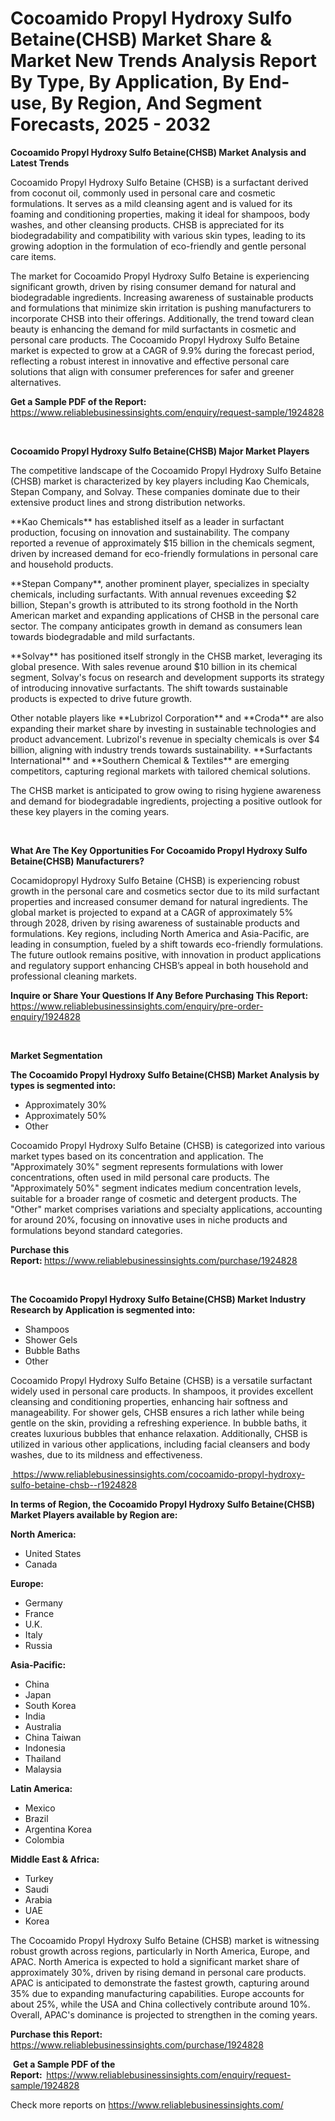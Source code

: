 <p><h1>Cocoamido Propyl Hydroxy Sulfo Betaine(CHSB) Market Share & Market New Trends Analysis Report By Type, By Application, By End-use, By Region, And Segment Forecasts, 2025 - 2032</h1></p><p><strong>Cocoamido Propyl Hydroxy Sulfo Betaine(CHSB) Market Analysis and Latest Trends</strong></p>
<p><p>Cocoamido Propyl Hydroxy Sulfo Betaine (CHSB) is a surfactant derived from coconut oil, commonly used in personal care and cosmetic formulations. It serves as a mild cleansing agent and is valued for its foaming and conditioning properties, making it ideal for shampoos, body washes, and other cleansing products. CHSB is appreciated for its biodegradability and compatibility with various skin types, leading to its growing adoption in the formulation of eco-friendly and gentle personal care items.</p><p>The market for Cocoamido Propyl Hydroxy Sulfo Betaine is experiencing significant growth, driven by rising consumer demand for natural and biodegradable ingredients. Increasing awareness of sustainable products and formulations that minimize skin irritation is pushing manufacturers to incorporate CHSB into their offerings. Additionally, the trend toward clean beauty is enhancing the demand for mild surfactants in cosmetic and personal care products. The Cocoamido Propyl Hydroxy Sulfo Betaine market is expected to grow at a CAGR of 9.9% during the forecast period, reflecting a robust interest in innovative and effective personal care solutions that align with consumer preferences for safer and greener alternatives.</p></p>
<p><strong>Get a Sample PDF of the Report:&nbsp;</strong> <a href="https://www.reliablebusinessinsights.com/enquiry/request-sample/1924828?utm_campaign=75&utm_medium=2&utm_source=Github&utm_content=ia&utm_term=14012025&utm_id=cocoamido-propyl-hydroxy-sulfo-betainechsb">https://www.reliablebusinessinsights.com/enquiry/request-sample/1924828</a></p>
<p>&nbsp;</p>
<p><strong>Cocoamido Propyl Hydroxy Sulfo Betaine(CHSB) Major Market Players</strong></p>
<p><p>The competitive landscape of the Cocoamido Propyl Hydroxy Sulfo Betaine (CHSB) market is characterized by key players including Kao Chemicals, Stepan Company, and Solvay. These companies dominate due to their extensive product lines and strong distribution networks.</p><p>**Kao Chemicals** has established itself as a leader in surfactant production, focusing on innovation and sustainability. The company reported a revenue of approximately $15 billion in the chemicals segment, driven by increased demand for eco-friendly formulations in personal care and household products.</p><p>**Stepan Company**, another prominent player, specializes in specialty chemicals, including surfactants. With annual revenues exceeding $2 billion, Stepan's growth is attributed to its strong foothold in the North American market and expanding applications of CHSB in the personal care sector. The company anticipates growth in demand as consumers lean towards biodegradable and mild surfactants.</p><p>**Solvay** has positioned itself strongly in the CHSB market, leveraging its global presence. With sales revenue around $10 billion in its chemical segment, Solvay's focus on research and development supports its strategy of introducing innovative surfactants. The shift towards sustainable products is expected to drive future growth.</p><p>Other notable players like **Lubrizol Corporation** and **Croda** are also expanding their market share by investing in sustainable technologies and product advancement. Lubrizol's revenue in specialty chemicals is over $4 billion, aligning with industry trends towards sustainability. **Surfactants International** and **Southern Chemical & Textiles** are emerging competitors, capturing regional markets with tailored chemical solutions.</p><p>The CHSB market is anticipated to grow owing to rising hygiene awareness and demand for biodegradable ingredients, projecting a positive outlook for these key players in the coming years.</p></p>
<p>&nbsp;</p>
<p><strong>What Are The Key Opportunities For Cocoamido Propyl Hydroxy Sulfo Betaine(CHSB) Manufacturers?</strong></p>
<p><p>Cocamidopropyl Hydroxy Sulfo Betaine (CHSB) is experiencing robust growth in the personal care and cosmetics sector due to its mild surfactant properties and increased consumer demand for natural ingredients. The global market is projected to expand at a CAGR of approximately 5% through 2028, driven by rising awareness of sustainable products and formulations. Key regions, including North America and Asia-Pacific, are leading in consumption, fueled by a shift towards eco-friendly formulations. The future outlook remains positive, with innovation in product applications and regulatory support enhancing CHSB’s appeal in both household and professional cleaning markets.</p></p>
<p><strong>Inquire or Share Your Questions If Any Before Purchasing This Report:</strong> <a href="https://www.reliablebusinessinsights.com/enquiry/pre-order-enquiry/1924828?utm_campaign=75&utm_medium=2&utm_source=Github&utm_content=ia&utm_term=14012025&utm_id=cocoamido-propyl-hydroxy-sulfo-betainechsb">https://www.reliablebusinessinsights.com/enquiry/pre-order-enquiry/1924828</a></p>
<p>&nbsp;</p>
<p><strong>Market Segmentation</strong></p>
<p><strong>The Cocoamido Propyl Hydroxy Sulfo Betaine(CHSB) Market Analysis by types is segmented into:</strong></p>
<p><ul><li>Approximately 30%</li><li>Approximately 50%</li><li>Other</li></ul></p>
<p><p>Cocoamido Propyl Hydroxy Sulfo Betaine (CHSB) is categorized into various market types based on its concentration and application. The "Approximately 30%" segment represents formulations with lower concentrations, often used in mild personal care products. The "Approximately 50%" segment indicates medium concentration levels, suitable for a broader range of cosmetic and detergent products. The "Other" market comprises variations and specialty applications, accounting for around 20%, focusing on innovative uses in niche products and formulations beyond standard categories.</p></p>
<p><strong>Purchase this Report:&nbsp;</strong><a href="https://www.reliablebusinessinsights.com/purchase/1924828?utm_campaign=75&utm_medium=2&utm_source=Github&utm_content=ia&utm_term=14012025&utm_id=cocoamido-propyl-hydroxy-sulfo-betainechsb">https://www.reliablebusinessinsights.com/purchase/1924828</a></p>
<p>&nbsp;</p>
<p><strong>The Cocoamido Propyl Hydroxy Sulfo Betaine(CHSB) Market Industry Research by Application is segmented into:</strong></p>
<p><ul><li>Shampoos</li><li>Shower Gels</li><li>Bubble Baths</li><li>Other</li></ul></p>
<p><p>Cocoamido Propyl Hydroxy Sulfo Betaine (CHSB) is a versatile surfactant widely used in personal care products. In shampoos, it provides excellent cleansing and conditioning properties, enhancing hair softness and manageability. For shower gels, CHSB ensures a rich lather while being gentle on the skin, providing a refreshing experience. In bubble baths, it creates luxurious bubbles that enhance relaxation. Additionally, CHSB is utilized in various other applications, including facial cleansers and body washes, due to its mildness and effectiveness.</p></p>
<p><a href="https://www.reliablebusinessinsights.com/cocoamido-propyl-hydroxy-sulfo-betaine-chsb--r1924828?utm_campaign=75&utm_medium=2&utm_source=Github&utm_content=ia&utm_term=14012025&utm_id=cocoamido-propyl-hydroxy-sulfo-betainechsb">&nbsp;https://www.reliablebusinessinsights.com/cocoamido-propyl-hydroxy-sulfo-betaine-chsb--r1924828</a></p>
<p><strong>In terms of Region, the Cocoamido Propyl Hydroxy Sulfo Betaine(CHSB) Market Players available by Region are:</strong></p>
<p>
    <p> <strong> North America: </strong>
        <ul>
            <li>United States</li>
            <li>Canada</li>
        </ul>
        </p> 
    <p> <strong> Europe: </strong>
        <ul>
            <li>Germany</li>
            <li>France</li>
            <li>U.K.</li>
            <li>Italy</li>
            <li>Russia</li>
        </ul>
        </p> 
    <p> <strong> Asia-Pacific: </strong>
        <ul>
            <li>China</li>
            <li>Japan</li>
            <li>South Korea</li>
            <li>India</li>
            <li>Australia</li>
            <li>China Taiwan</li>
            <li>Indonesia</li>
            <li>Thailand</li>
            <li>Malaysia</li>
        </ul>
        </p> 
    <p> <strong> Latin America: </strong>
        <ul>
            <li>Mexico</li>
            <li>Brazil</li>
            <li>Argentina Korea</li>
            <li>Colombia</li>
        </ul>
        </p> 
    <p> <strong> Middle East & Africa: </strong>
        <ul>
            <li>Turkey</li>
            <li>Saudi</li>
            <li>Arabia</li>
            <li>UAE</li>
            <li>Korea</li>
        </ul>
    </p>
    </p>
<p><p>The Cocoamido Propyl Hydroxy Sulfo Betaine (CHSB) market is witnessing robust growth across regions, particularly in North America, Europe, and APAC. North America is expected to hold a significant market share of approximately 30%, driven by rising demand in personal care products. APAC is anticipated to demonstrate the fastest growth, capturing around 35% due to expanding manufacturing capabilities. Europe accounts for about 25%, while the USA and China collectively contribute around 10%. Overall, APAC's dominance is projected to strengthen in the coming years.</p></p>
<p><strong>Purchase this Report: </strong><a href="https://www.reliablebusinessinsights.com/purchase/1924828?utm_campaign=75&utm_medium=2&utm_source=Github&utm_content=ia&utm_term=14012025&utm_id=cocoamido-propyl-hydroxy-sulfo-betainechsb">https://www.reliablebusinessinsights.com/purchase/1924828</a></p>
<p>&nbsp;<strong>Get a Sample PDF of the Report:&nbsp;&nbsp;</strong><a href="https://www.reliablebusinessinsights.com/enquiry/request-sample/1924828?utm_campaign=75&utm_medium=2&utm_source=Github&utm_content=ia&utm_term=14012025&utm_id=cocoamido-propyl-hydroxy-sulfo-betainechsb">https://www.reliablebusinessinsights.com/enquiry/request-sample/1924828</a></p>
<p><strong></strong></p>
<p>Check more reports on <a href="https://www.reliablebusinessinsights.com/?utm_campaign=75&utm_medium=2&utm_source=Github&utm_content=ia&utm_term=14012025&utm_id=cocoamido-propyl-hydroxy-sulfo-betainechsb">https://www.reliablebusinessinsights.com/</a></p>